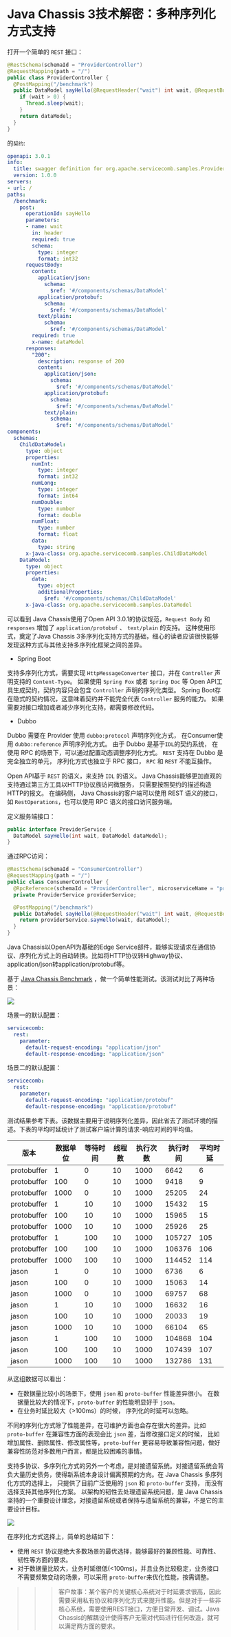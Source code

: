 # Java Chassis 3技术解密：多种序列化方式支持

打开一个简单的 `REST` 接口：

```java
@RestSchema(schemaId = "ProviderController")
@RequestMapping(path = "/")
public class ProviderController {
  @PostMapping("/benchmark")
  public DataModel sayHello(@RequestHeader("wait") int wait, @RequestBody DataModel dataModel) {
    if (wait > 0) {
      Thread.sleep(wait);
    }
    return dataModel;
  }
}
```

的`契约`:

```yaml
openapi: 3.0.1
info:
  title: swagger definition for org.apache.servicecomb.samples.ProviderController
  version: 1.0.0
servers:
- url: /
paths:
  /benchmark:
    post:
      operationId: sayHello
      parameters:
      - name: wait
        in: header
        required: true
        schema:
          type: integer
          format: int32
      requestBody:
        content:
          application/json:
            schema:
              $ref: '#/components/schemas/DataModel'
          application/protobuf:
            schema:
              $ref: '#/components/schemas/DataModel'
          text/plain:
            schema:
              $ref: '#/components/schemas/DataModel'
        required: true
        x-name: dataModel
      responses:
        "200":
          description: response of 200
          content:
            application/json:
              schema:
                $ref: '#/components/schemas/DataModel'
            application/protobuf:
              schema:
                $ref: '#/components/schemas/DataModel'
            text/plain:
              schema:
                $ref: '#/components/schemas/DataModel'
components:
  schemas:
    ChildDataModel:
      type: object
      properties:
        numInt:
          type: integer
          format: int32
        numLong:
          type: integer
          format: int64
        numDouble:
          type: number
          format: double
        numFloat:
          type: number
          format: float
        data:
          type: string
      x-java-class: org.apache.servicecomb.samples.ChildDataModel
    DataModel:
      type: object
      properties:
        data:
          type: object
          additionalProperties:
            $ref: '#/components/schemas/ChildDataModel'
      x-java-class: org.apache.servicecomb.samples.DataModel
```

可以看到 Java Chassis使用了Open API 3.0.1的协议规范，`Request Body` 和 `responses` 增加了 `application/protobuf` 、 `text/plain` 的支持。 这种使用形式，奠定了Java Chassis 3多序列化支持方式的基础，细心的读者应该很快能够发现这种方式与其他支持多序列化框架之间的差异。 

* Spring Boot

支持多序列化方式，需要实现 `HttpMessageConverter` 接口，并在 `Controller` 声明支持的 `Content-Type`。 如果使用 `Spring Fox` 或者 `Spring Doc` 等 Open API工具生成契约，契约内容只会包含 `Controller` 声明的序列化类型。 Spring Boot存在隐式的契约情况，这意味着契约并不能完全代表 `Controller` 服务的能力。 如果需要对接口增加或者减少序列化支持，都需要修改代码。 

* Dubbo

Dubbo 需要在 Provider 使用 `dubbo:protocol` 声明序列化方式，  在Consumer使用 `dubbo:reference`  声明序列化方式。 由于 Dubbo 是基于`IDL`的契约系统， 在使用 RPC 的场景下，可以通过配置动态调整序列化方式。 `REST` 支持在 Dubbo 是完全独立的单元， 序列化方式也独立于 RPC 接口， `RPC` 和 `REST` 不能互操作。 

Open API基于 `REST` 的语义，来支持 `IDL` 的语义。 Java Chassis能够更加直观的支持通过第三方工具以HTTP协议族访问微服务， 只需要按照契约的描述构造HTTP的报文。 在编码侧， Java Chassis的客户端可以使用 REST 语义的接口，如 `RestOperations`，也可以使用 RPC 语义的接口访问服务端。 

定义服务端接口：
```java
public interface ProviderService {
  DataModel sayHello(int wait, DataModel dataModel);
}
```

通过RPC访问：
```java
@RestSchema(schemaId = "ConsumerController")
@RequestMapping(path = "/")
public class ConsumerController {
  @RpcReference(schemaId = "ProviderController", microserviceName = "provider")
  private ProviderService providerService;

  @PostMapping("/benchmark")
  public DataModel sayHello(@RequestHeader("wait") int wait, @RequestBody DataModel dataModel) {
    return providerService.sayHello(wait, dataModel);
  }
}
```

Java Chassis以OpenAPI为基础的Edge Service部件，能够实现请求在通信协议、序列化方式上的自动转换。比如将HTTP协议转Highway协议、application/json转application/protobuf等。 

基于 [Java Chassis Benchmark](https://github.com/apache/servicecomb-samples/tree/master/java-chassis-benchmark) ，做一个简单性能测试。该测试对比了两种场景：

![](serialization-case.png)

场景一的默认配置：

```yaml
servicecomb:
  rest:
    parameter:
      default-request-encoding: "application/json"
      default-response-encoding: "application/json"
```

场景二的默认配置：

```yaml
servicecomb:
  rest:
    parameter:
      default-request-encoding: "application/protobuf"
      default-response-encoding: "application/protobuf"
```

测试结果参考下表。该数据主要用于说明序列化差异，因此省去了测试环境的描述。下表的平均时延统计了测试客户端计算的请求-响应时间的平均值。 

| 版本          | 数据单位 | 等待时间 | 线程数 | 执行次数 | 执行时间   | 平均时延 |
|-------------|------|------|-----|------|--------|------|
| protobuffer | 1    | 0    | 10  | 1000 | 6642   | 6    |
| protobuffer | 100  | 0    | 10  | 1000 | 9418   | 9    |
| protobuffer | 1000 | 0    | 10  | 1000 | 25205  | 24   |
| protobuffer | 1    | 10   | 10  | 1000 | 15432  | 15   |
| protobuffer | 100  | 10   | 10  | 1000 | 15965  | 15   |
| protobuffer | 1000 | 10   | 10  | 1000 | 25926  | 25   |
| protobuffer | 1    | 100  | 10  | 1000 | 105727 | 105  |
| protobuffer | 100  | 100  | 10  | 1000 | 106376 | 106  |
| protobuffer | 1000 | 100  | 10  | 1000 | 114452 | 114  |
| jason       | 1    | 0    | 10  | 1000 | 6736   | 6    |
| jason       | 100  | 0    | 10  | 1000 | 15063  | 14   |
| jason       | 1000 | 0    | 10  | 1000 | 69757  | 68   |
| jason       | 1    | 10   | 10  | 1000 | 16632  | 16   |
| jason       | 100  | 10   | 10  | 1000 | 20033  | 19   |
| jason       | 1000 | 10   | 10  | 1000 | 66104  | 65   |
| jason       | 1    | 100  | 10  | 1000 | 104868 | 104  |
| jason       | 100  | 100  | 10  | 1000 | 107439 | 107  |
| jason       | 1000 | 100  | 10  | 1000 | 132786 | 131  |

从这组数据可以看出：

* 在数据量比较小的场景下，使用 `json` 和 `proto-buffer` 性能差异很小。 在数据量比较大的情况下，`proto-buffer` 的性能明显好于 `json`。 
* 在业务时延比较大（>100ms）的时候， 序列化的时延可以忽略。 

不同的序列化方式除了性能差异，在可维护方面也会存在很大的差异。比如 `proto-buffer` 在兼容性方面的表现会比 `json` 差，当修改接口定义的时候， 比如增加属性、删除属性、修改属性等，`proto-buffer` 更容易导致兼容性问题，做好兼容性防范对多数用户而言，都是比较困难的事情。 

支持多协议、多序列化方式的另外一个考虑，是对接遗留系统。对接遗留系统会背负大量历史债务，使得新系统本身设计偏离预期的方向。在 Java Chassis 多序列化方式的选择上， 只提供了目前广泛使用的 `json` 和 `proto-buffer` 支持， 而没有选择支持其他序列化方案。 以架构的韧性去处理遗留系统问题，是 Java Chassis坚持的一个重要设计理念，对接遗留系统或者保持与遗留系统的兼容，不是它的主要设计目标。 

![](serialization-arch.png)

在序列化方式选择上，简单的总结如下：

* 使用 `REST` 协议是绝大多数场景的最优选择，能够最好的兼顾性能、可靠性、韧性等方面的要求。
* 对于数据量比较大，业务时延很低(<100ms)，并且业务比较稳定，业务接口不需要频繁变动的场景，可以采用 `proto-buffer`来优化性能，按需调整。

>>> 客户故事：某个客户的关键核心系统对于时延要求很高，因此需要采用私有协议和序列化方式来提升性能。但是对于一些非核心系统，需要使用REST接口，方便日常开发、调试。Java Chassis的解耦设计使得客户无需对代码进行任何改造，就可以满足两方面的要求。
